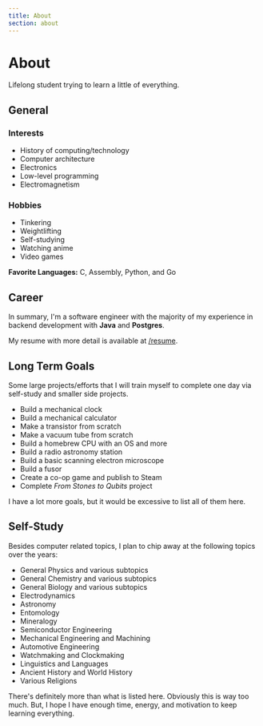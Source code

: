 ```yaml
---
title: About
section: about
---
```


# About

Lifelong student trying to learn a little of everything.

## General

<div class="about-top-row">
  <div class="about-top-col">
    <h3>Interests</h3>
    <ul>
      <li>History of computing/technology</li>
      <li>Computer architecture</li>
      <li>Electronics</li>
      <li>Low-level programming</li>
      <li>Electromagnetism</li>
    </ul>
  </div>
  <div class="about-top-col">
    <h3>Hobbies</h3>
    <ul>
      <li>Tinkering</li>
      <li>Weightlifting</li>
      <li>Self-studying</li>
      <li>Watching anime</li>
      <li>Video games</li>
    </ul>
  </div>
</div>

**Favorite Languages:** C, Assembly, Python, and Go

## Career

In summary, I'm a software engineer with the majority of my experience in 
backend development with **Java** and **Postgres**.

My resume with more detail is available at 
<a href="https://raw.githubusercontent.com/barrettotte/Resume/master/barrettotte-resume.pdf" target="_blank" rel="noopener noreferrer">/resume</a>.

## Long Term Goals

Some large projects/efforts that I will train myself to complete one day via self-study and smaller side projects.

- Build a mechanical clock
- Build a mechanical calculator
- Make a transistor from scratch
- Make a vacuum tube from scratch
- Build a homebrew CPU with an OS and more
- Build a radio astronomy station
- Build a basic scanning electron microscope
- Build a fusor
- Create a co-op game and publish to Steam
- Complete *From Stones to Qubits* project

I have a lot more goals, but it would be excessive to list all of them here.

## Self-Study

Besides computer related topics, I plan to chip away at the following topics over the years:

- General Physics and various subtopics
- General Chemistry and various subtopics
- General Biology and various subtopics
- Electrodynamics
- Astronomy
- Entomology
- Mineralogy
- Semiconductor Engineering
- Mechanical Engineering and Machining
- Automotive Engineering
- Watchmaking and Clockmaking
- Linguistics and Languages
- Ancient History and World History
- Various Religions

There's definitely more than what is listed here. Obviously this is way too much. 
But, I hope I have enough time, energy, and motivation to keep learning everything.
